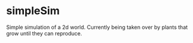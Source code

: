 # simpleSim
Simple simulation of a 2d world. Currently being taken over by plants that grow until they can reproduce.
